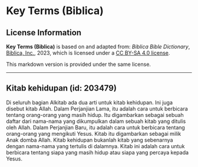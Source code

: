 # Key Terms (Biblica)

## License Information

**Key Terms (Biblica)** is based on and adapted from: _Biblica Bible Dictionary_, [Biblica, Inc.](https://www.biblica.com/), 2023, which is licensed under a [CC BY-SA 4.0 license](https://creativecommons.org/licenses/by-sa/4.0/legalcode.en).

This markdown version is provided under the same license.



--------------------------------

## Kitab kehidupan (id: 203479)

Di seluruh bagian Alkitab ada dua arti untuk kitab kehidupan. Ini juga disebut kitab Allah. Dalam Perjanjian Lama, itu adalah cara untuk berbicara tentang orang\-orang yang masih hidup. Itu digambarkan sebagai sebuah daftar dari nama\-nama yang dikumpulkan dalam sebuah kitab yang ditulis oleh Allah. Dalam Perjanjian Baru, itu adalah cara untuk berbicara tentang orang\-orang yang mengikuti Yesus. Kitab itu digambarkan sebagai milik Anak domba Allah. Kitab kehidupan bukanlah kitab yang sebenarnya dengan nama\-nama yang tertulis di dalamnya. Kitab ini adalah cara untuk berbicara tentang siapa yang masih hidup atau siapa yang percaya kepada Yesus.


